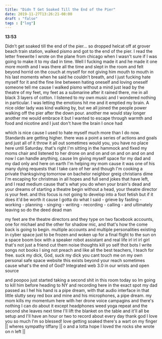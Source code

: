 ```yaml
---
title: "Didn T Get Soaked Till the End of the Pier"
date: 2019-11-27T13:26:21-08:00
draft : "false"
tags : ["log"]
---
```


**13:53**

Didn’t get soaked till the end of the pier...
so dropped helcat off at grover beach train station, walked pismo and got to the end of the pier. I read the letter freewrite I wrote on the plane from chicago when I wasn't sure if I was going to make it to my dad in time. Well I fucking made it and he made it one more month and I was there all the time and slept in the room and felt beyond horrid on the couch at myself for not giving him mouth to mouth in his last moments when he said he couldn't breath, and I just fucking hate myself for it and the fine line between hating oneself and loving oneself someone tell me cause I walked pismo without a mind just lead by the theatre of my feet, my feet as a submarine after it rained there, me in all black 3 layers of cotton. I listened to my own music and I wondered nothing in particular. I was letting the emotions hit me and it emptied my brain. A nice older lady was kind walking by, but we all joined the people power walking off the pier after the down pour. another me would stay longer another me would embrace it but I wanted to escape through warmth and food and nicotine and I just don't have the brain I once had

which is nice cause I used to hate myself much more than I do now. Standards are getting higher. there was a point a series of actions and goals and just all of it throw it all out sometimes would you, you have no place here until Saturday. that's right I'm sitting in the hammock and fixed my moms chair and listened to her drone on and on and on and on and on and now I can handle anything, cause Im giving myself space for my dad and my dad only and here on earth I'm helping my mom cause it was one of his many dying requests that I take care of her and though I'm cooking a private thanksgiving tomorrow on bachelor neighbor greig christians dime I'm escaping for christmas in all hopes and full send jokes that have left, and I read medium cause that's what you do when your brain's dead and your dreams of starting a theatre begin without a head, your theatre director is your feet. and this focus is not going to develop into a foot fetish but if it does it'd be worth it cause I gotta do what I said - grieve by fasting - working - planning - singing - writing - recording - calling - and ultimately leaving so do the deed dead man

my feet are the theatre directors and they type on two facebook accounts, one for michael and the other for shadow mic, and that's how the come back is going to begin. multiple accounts and multiple personalities existing in cyber space just to be frozen and woken up for a final flight to the sun on a space boom box with a speaker robot assistant and real life irl irl irl girl that's not just a friend cut them noise thoughts kill yo self thot bots I write songs not books I sing not preach and like all the best teachers, I teach for free. suck my dick, God, suck my dick you cant touch me on my own personal safe space website this exists beyond your reach sometimes cause what's the end of God? Integrated web 3.0 in our wrists and open source

and poopoo just started taking a second shit in this room today so Im going to kill him before heading to NY and recording here in the exact spot my dad passed as I hel his hand is a pipe dream, with that audio interface in that little slutty sexy red box and mine and his microphones, a pipe dream. my mom kills my momentum here with her drone voice campagins and there's nothing I can do about it except headphones weed yoga repeat and the second she leaves next time I'll lift the blanket on the table and it'll all be setup and I'll have an hour or two to record about every day thank god I love you so much I'm so blessed! love getting soaked there's a wart on my finger || wheres sympathy tiffany || o and a lotta hope I loved the rocks she wrote on n left ||
```
